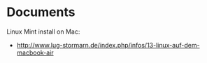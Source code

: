 # Documents

Linux Mint install on Mac:

- http://www.lug-stormarn.de/index.php/infos/13-linux-auf-dem-macbook-air